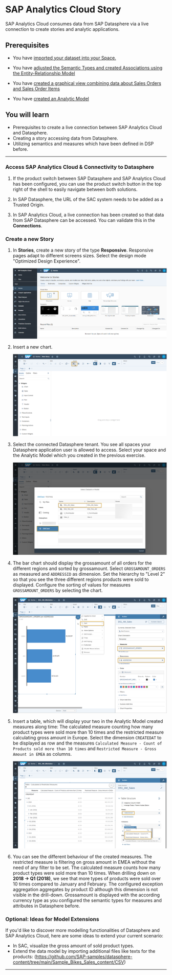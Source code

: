 # SAP Analytics Cloud Story

SAP Analytics Cloud consumes data from SAP Datasphere via a live connection to create stories and analytic applications. 
## Prerequisites
 - You have [imported your dataset into your Space.](/dsp_modeling_1-import-dataset/dsp_modeling_1-import-dataset.md)

- You have [adjusted the Semantic Types and created Associations using the Entity-Relationship Model](/dsp_modeling_2-create-relationships/dsp_modeling_2-create-relationships.md)

- You have [created a graphical view combining data about Sales Orders and Sales Order Items](/dsp_modeling_3-create-graphical-view/dsp_modeling_3-create-graphical-view.md)

- You have [created an Analytic Model](/dsp_modeling_4-create-analytic-model/dsp_modeling_4-create-analytic-model.md)

## You will learn
  - Prerequisites to create a live connection between SAP Analytics Cloud and Datasphere.
  - Creating a story accessing data from Datasphere.
  - Utilizing semantics and measures which have been defined in DSP before.

---

### Access SAP Analytics Cloud & Connectivity to Datasphere
1. If the product switch between SAP Datasphere and SAP Analytics Cloud has been configured, you can use the product switch button in the top right of the shell to easily navigate between both solutions. 

2. In SAP Datasphere, the URL of the SAC system needs to be added as a Trusted Origin. 

2. In SAP Analytics Cloud, a live connection has been created so that data from SAP Datasphere can be accessed. You can validate this in the **Connections**.


### Create a new Story
1. In **Stories**, create a new story of the type **Responsive**. Responsive pages adapt to different screens sizes. Select the design mode "Optimized Design Experience". 

    ![SAC Story Creation](./images-dsp_modeling_5-create-sac-story/DS_SAC_StoryCreation.png)

2.  Insert a new chart.

    ![SAC Story Creation](./images-dsp_modeling_5-create-sac-story/DS_SAC_InsertChart.png)


3. Select the connected Datasphere tenant. You see all spaces your Datasphere application user is allowed to access. Select your space and the Analytic Model which you created in the previous exercise.

    ![SAC Story Creation](./images-dsp_modeling_5-create-sac-story/DS_SAC_SelectModel.png)

 4. The bar chart should display the grossamount of  all orders for the different regions and sorted by grossamount. Select `GROSSAMOUNT_ORDERS` as measured and `ADDRESSID` as dimension. Set the hierarchy to "Level 2" so that you see the three different regions products were sold to displayed. Configure the sorting of values for measures `GROSSAMOUNT_ORDERS` by selecting the chart.  

    ![Create Bar Chart](./images-dsp_modeling_5-create-sac-story/DS_GrossamountPerRegion.png)
 
5. Insert a table, which will display your two in the Analytic Model created measures along time: The calculated measure counting how many product types were sold more than 10 times and the restricted measure calculating gross amount in Europe.
Select the dimension `CREATEDAT` to be displayed as row and the measures `Calculated Measure - Count of Products sold more than 10 times` and `Restricted Measure - Gross Amount in EMEA` as columns.

    ![Create table](./images-dsp_modeling_5-create-sac-story/DS_SAC_Table.png)

6. You can see the different behaviour of the created measures. The restricted measure is filtering on gross amount in EMEA without the need of any filter to be set. 
The calculated measure counts how many product types were sold more than 10 times. When drilling down on **2018 -> Q1 (2018)**, we see that more types of products were sold over 10 times compared to January and February. The configured exception aggregation aggregates by product ID although this dimension is not visible in the drill-down.
Grossamount is displayed with the according currency type as you configured the semantic types for measures and attributes in Datasphere before.


### Optional: Ideas for Model Extensions
If you'd like to discover more modelling functionalities of Datasphere and SAP Analytics Cloud, here are some ideas to extend your current scenario:
- In SAC, visualize the gross amount of sold product types.
- Extend the data model by importing additional  files like texts for the products: (https://github.com/SAP-samples/datasphere-content/tree/main/Sample_Bikes_Sales_content/CSV)


---